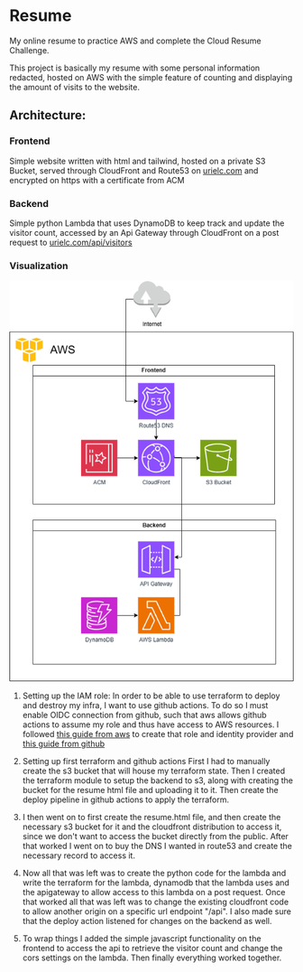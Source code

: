 # Resume

My online resume to practice AWS and complete the Cloud Resume Challenge.

This project is basically my resume with some personal information redacted, hosted on AWS with the simple feature of counting and displaying the amount of visits to the website. 

## Architecture:

### Frontend

Simple website written with html and tailwind, hosted on a private S3 Bucket, served through CloudFront and Route53 on [urielc.com](urielc.com) and encrypted on https with a certificate from ACM

### Backend

Simple python Lambda that uses DynamoDB to keep track and update the visitor count, accessed by an Api Gateway through CloudFront on a post request to [urielc.com/api/visitors](urielc.com/api/visitors)

### Visualization

![diagram visualization](./Diagram.png)

1. Setting up the IAM role:
In order to be able to use terraform to deploy and destroy my infra, I want to use github actions. To do so I must enable OIDC connection from github, such that aws allows github actions to assume my role and thus have access to AWS resources. 
I followed [this guide from aws](https://docs.aws.amazon.com/IAM/latest/UserGuide/id_roles_create_for-idp_oidc.html#idp_oidc_Create_GitHub) to create that role and identity provider and [this guide from github](https://docs.github.com/en/actions/security-for-github-actions/security-hardening-your-deployments/configuring-openid-connect-in-amazon-web-services)

2. Setting up first terraform and github actions
First I had to manually create the s3 bucket that will house my terraform state.
Then I created the terraform module to setup the backend to s3, along with creating the bucket for the resume html file and uploading it to it.
Then create the deploy pipeline in github actions to apply the terraform.

3. I then went on to first create the resume.html file, and then create the necessary s3 bucket for it and the cloudfront distribution to access it, since we don't want to access the bucket directly from the public.
After that worked I went on to buy the DNS I wanted in route53 and create the necessary record to access it.

4. Now all that was left was to create the python code for the lambda and write the terraform for the lambda, dynamodb that the lambda uses and the apigateway to allow access to this lambda on a post request.
Once that worked all that was left was to change the existing cloudfront code to allow another origin on a specific url endpoint "/api".
I also made sure that the deploy action listened for changes on the backend as well.

5. To wrap things I added the simple javascript functionality on the frontend to access the api to retrieve the visitor count and change the cors settings on the lambda. Then finally everything worked together.